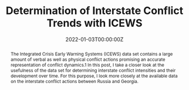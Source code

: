 ---
title: "Determination of Interstate Conflict Trends with ICEWS"
authors: 
- Sebastian Cujai
date: "2022-01-03T00:00:00Z"
publication: "Blog"
publication_short: "In: *sebastiancujai.com*. Available at: https://tinyurl.com/2dyh67su"
publication_types: ["0"]
url_code: 'https://osf.io/p3kse/'
abstract: "The Integrated Crisis Early Warning Systems (ICEWS) data set contains a large amount of verbal as well as physical conflict actions promising an accurate representation of conflict dynamics.1 In this post, I take a closer look at the usefulness of the data set for determining interstate conflict intensities and their development over time. For this purpose, I look more closely at the available data on the interstate conflict actions between Russia and Georgia. "
---